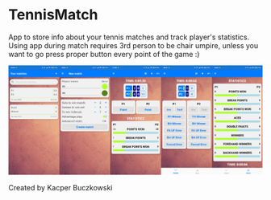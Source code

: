 # TennisMatch
App to store info about your tennis matches and track player's statistics.
Using app during match requires 3rd person to be chair umpire, unless you want to go press proper button every point of the game :)

![Main Page](/images/screenshots.jpg)

Created by Kacper Buczkowski
